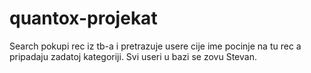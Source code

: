 # quantox-projekat
Search pokupi rec iz tb-a i pretrazuje usere cije ime pocinje na tu rec a pripadaju zadatoj kategoriji. 
Svi useri u bazi se zovu Stevan.
